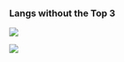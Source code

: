 ### Langs without the Top 3

![](https://github-readme-stats.vercel.app/api/top-langs/?username=Shadowdara&layout=compact&theme=chartreuse-dark&langs_count=20&hide=markdown,mcfunction,ini,python,html,c++)

![](https://github-readme-stats.vercel.app/api/top-langs/?username=weuritz8u&layout=compact&theme=chartreuse-dark&langs_count=20&hide=markdown,mcfunction,ini,html,css,javascript)